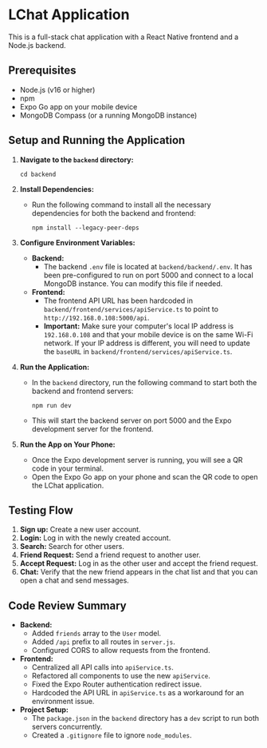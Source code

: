 # LChat Application

This is a full-stack chat application with a React Native frontend and a Node.js backend.

## Prerequisites

- Node.js (v16 or higher)
- npm
- Expo Go app on your mobile device
- MongoDB Compass (or a running MongoDB instance)

## Setup and Running the Application

1.  **Navigate to the `backend` directory:**
    ```
    cd backend
    ```

2.  **Install Dependencies:**
    - Run the following command to install all the necessary dependencies for both the backend and frontend:
      ```
      npm install --legacy-peer-deps
      ```

3.  **Configure Environment Variables:**
    - **Backend:**
      - The backend `.env` file is located at `backend/backend/.env`. It has been pre-configured to run on port 5000 and connect to a local MongoDB instance. You can modify this file if needed.
    - **Frontend:**
      - The frontend API URL has been hardcoded in `backend/frontend/services/apiService.ts` to point to `http://192.168.0.108:5000/api`.
      - **Important:** Make sure your computer's local IP address is `192.168.0.108` and that your mobile device is on the same Wi-Fi network. If your IP address is different, you will need to update the `baseURL` in `backend/frontend/services/apiService.ts`.

4.  **Run the Application:**
    - In the `backend` directory, run the following command to start both the backend and frontend servers:
      ```
      npm run dev
      ```
    - This will start the backend server on port 5000 and the Expo development server for the frontend.

5.  **Run the App on Your Phone:**
    - Once the Expo development server is running, you will see a QR code in your terminal.
    - Open the Expo Go app on your phone and scan the QR code to open the LChat application.

## Testing Flow

1.  **Sign up:** Create a new user account.
2.  **Login:** Log in with the newly created account.
3.  **Search:** Search for other users.
4.  **Friend Request:** Send a friend request to another user.
5.  **Accept Request:** Log in as the other user and accept the friend request.
6.  **Chat:** Verify that the new friend appears in the chat list and that you can open a chat and send messages.

## Code Review Summary

- **Backend:**
  - Added `friends` array to the `User` model.
  - Added `/api` prefix to all routes in `server.js`.
  - Configured CORS to allow requests from the frontend.
- **Frontend:**
  - Centralized all API calls into `apiService.ts`.
  - Refactored all components to use the new `apiService`.
  - Fixed the Expo Router authentication redirect issue.
  - Hardcoded the API URL in `apiService.ts` as a workaround for an environment issue.
- **Project Setup:**
  - The `package.json` in the `backend` directory has a `dev` script to run both servers concurrently.
  - Created a `.gitignore` file to ignore `node_modules`.
